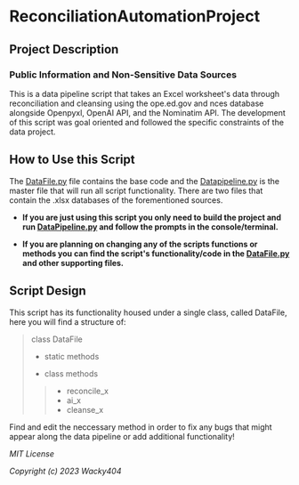 # ReconciliationAutomationProject

## Project Description
### Public Information and Non-Sensitive Data Sources

This is a data pipeline script that takes an Excel worksheet's data through reconciliation and cleansing using the ope.ed.gov
and nces database alongside Openpyxl, OpenAI API, and the Nominatim API. The development of this script was goal oriented and followed the
specific constraints of the data project.

## How to Use this Script

The [DataFile.py](src/DataFile.py) file contains the base code and the [Datapipeline.py](DataPipeline.py) is the master file
that will run all script functionality. There are two files that contain the .xlsx databases of the forementioned
sources.

- **If you are just using this script you only need to build the project and run [DataPipeline.py](DataPipeline.py) and follow the prompts
in the console/terminal.**

- **If you are planning on changing any of the scripts functions or methods you can find the script's functionality/code in the
[DataFile.py](src/DataFile.py) and other supporting files.**

## Script Design

This script has its functionality housed under a single class, called DataFile, here you will find a structure of:
> class DataFile
> - static methods
>
> - class methods
> > - reconcile_x
> > - ai_x
> > - cleanse_x

Find and edit the neccessary method in order to fix any bugs that might appear along the data pipeline or add additional functionality!

*MIT License*

*Copyright (c) 2023 Wacky404*
